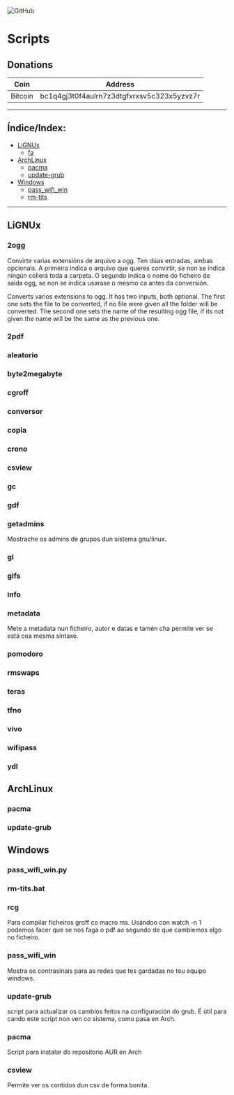 ![GitHub](https://img.shields.io/github/license/ran-n/scripts.svg)
# Scripts

## Donations
| Coin      | Address                                       |
| ----      | -------                                       |
| Bitcoin   | bc1q4gj3t0f4aulrn7z3dtgfxrxsv5c323x5yzvz7r    |

----

## Índice/Index:
* [LiGNUx](README.md#lignux)
    * [fa](README.md#getadmins)
* [ArchLinux](README.md#archlinux)
    * [pacma](README.md#pacma)
    * [update-grub](README.md#update-grub)
* [Windows](README.md#windows)
    * [pass\_wifi\_win](README.md#pass\_wifi\_win)
    * [rm-tits](README.md#rm-tits)

----

## LiGNUx
### 2ogg
Convirte varias extensións de arquivo a ogg. Ten dúas entradas, ambas opcionais. A primeira indica o arquivo que queres convirtir, se non se indica ningún collerá toda a carpeta. O segundo indica o nome do ficheiro de saída ogg, se non se indica usarase o mesmo ca antes da conversión.

Converts varios extensions to ogg. It has two inputs, both optional. The first one sets the file to be converted, if no file were given all the folder will be converted. The second one sets the name of the resulting ogg file, if its not given the name will be the same as the previous one.
### 2pdf
### aleatorio
### byte2megabyte
### cgroff
### conversor
### copia
### crono
### csview
### gc
### gdf
### getadmins
Mostrache os admins de grupos dun sistema gnu/linux.
### gl
### gifs
### info
### metadata
Mete a metadata nun ficheiro, autor e datas e tamén cha permite ver se está coa mesma sintaxe.
### pomodoro
### rmswaps
### teras
### tfno
### vivo
### wifipass
### ydl

## ArchLinux
### pacma
### update-grub

## Windows
### pass\_wifi\_win.py
### rm-tits.bat

### rcg
Para compilar ficheiros groff co macro ms. Usándoo con watch -n 1 podemos facer que se nos faga o pdf ao segundo de que cambiemos algo no ficheiro.

### pass\_wifi\_win
Mostra os contrasinais para as redes que tes gardadas no teu equipo windows.

### update-grub
script para actualizar os cambios feitos na configuración do grub. É útil para cando este script non ven co sistema, como pasa en Arch.

### pacma
Script para instalar do repositorio AUR en Arch

### csview
Permite ver os contidos dun csv de forma bonita.
